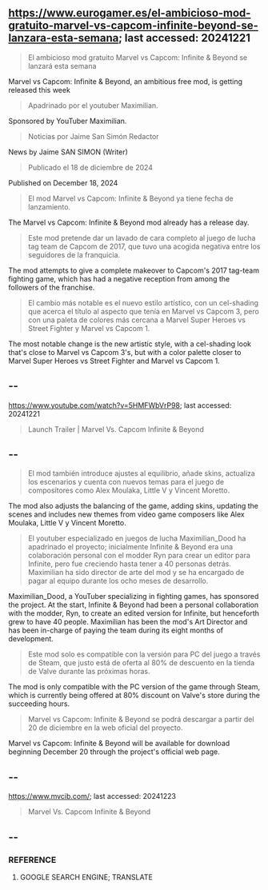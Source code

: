 ## https://www.eurogamer.es/el-ambicioso-mod-gratuito-marvel-vs-capcom-infinite-beyond-se-lanzara-esta-semana; last accessed: 20241221

> El ambicioso mod gratuito Marvel vs Capcom: Infinite & Beyond se lanzará esta semana

Marvel vs Capcom: Infinite & Beyond, an ambitious free mod, is getting released this week

> Apadrinado por el youtuber Maximilian.

Sponsored by YouTuber Maximilian.

> Noticias por Jaime San Simón Redactor

News by Jaime SAN SIMON (Writer)

> Publicado el 18 de diciembre de 2024

Published on December 18, 2024

> El mod Marvel vs Capcom: Infinite & Beyond ya tiene fecha de lanzamiento.

The Marvel vs Capcom: Infinite & Beyond mod already has a release day.

> Este mod pretende dar un lavado de cara completo al juego de lucha tag team de Capcom de 2017, que tuvo una acogida negativa entre los seguidores de la franquicia.

The mod attempts to give a complete makeover to Capcom's 2017 tag-team fighting game, which has had a negative reception from among the followers of the franchise.

> El cambio más notable es el nuevo estilo artístico, con un cel-shading que acerca el título al aspecto que tenía en Marvel vs Capcom 3, pero con una paleta de colores más cercana a Marvel Super Heroes vs Street Fighter y Marvel vs Capcom 1. 

The most notable change is the new artistic style, with a cel-shading look that's close to Marvel vs Capcom 3's, but with a color palette closer to Marvel Super Heroes vs Street Fighter and Marvel vs Capcom 1. 

## --

https://www.youtube.com/watch?v=5HMFWbVrP98; last accessed: 20241221

> Launch Trailer | Marvel Vs. Capcom Infinite & Beyond 

## --

> El mod también introduce ajustes al equilibrio, añade skins, actualiza los escenarios y cuenta con nuevos temas para el juego de compositores como Alex Moulaka, Little V y Vincent Moretto.

The mod also adjusts the balancing of the game, adding skins, updating the scenes and includes new themes from video game composers like Alex Moulaka, Little V y Vincent Moretto.

> El youtuber especializado en juegos de lucha Maximilian_Dood ha apadrinado el proyecto; inicialmente Infinite & Beyond era una colaboración personal con el modder Ryn para crear un editor para Infinite, pero fue creciendo hasta tener a 40 personas detrás. Maximilian ha sido director de arte del mod y se ha encargado de pagar al equipo durante los ocho meses de desarrollo.

Maximilian_Dood, a YouTuber specializing in fighting games, has sponsored the project. At the start, Infinite & Beyond had been a personal collaboration with the modder, Ryn, to create an edited version for Infinite, but henceforth grew to have 40 people. Maximilian has been the mod's Art Director and has been in-charge of paying the team during its eight months of development.


> Este mod solo es compatible con la versión para PC del juego a través de Steam, que justo está de oferta al 80% de descuento en la tienda de Valve durante las próximas horas.

The mod is only compatible with the PC version of the game through Steam, which is currently being offered at 80% discount on Valve's store during the succeeding hours.

> Marvel vs Capcom: Infinite & Beyond se podrá descargar a partir del 20 de diciembre en la web oficial del proyecto. 

Marvel vs Capcom: Infinite & Beyond will be available for download beginning December 20 through the project's official web page.

## --

https://www.mvcib.com/; last accessed: 20241223

> Marvel Vs. Capcom Infinite & Beyond

## --

### REFERENCE

1) GOOGLE SEARCH ENGINE; TRANSLATE